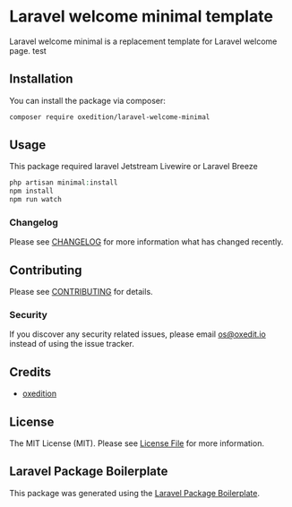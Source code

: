 # Laravel welcome minimal template

Laravel welcome minimal is a replacement template for Laravel welcome page. test

## Installation

You can install the package via composer:

```bash
composer require oxedition/laravel-welcome-minimal
```

## Usage

This package required laravel Jetstream Livewire or Laravel Breeze

```php
php artisan minimal:install
npm install
npm run watch
```

### Changelog

Please see [CHANGELOG](CHANGELOG.md) for more information what has changed recently.

## Contributing

Please see [CONTRIBUTING](CONTRIBUTING.md) for details.

### Security

If you discover any security related issues, please email os@oxedit.io instead of using the issue tracker.

## Credits

-   [oxedition](https://github.com/oxedition)

## License

The MIT License (MIT). Please see [License File](LICENSE.md) for more information.

## Laravel Package Boilerplate

This package was generated using the [Laravel Package Boilerplate](https://laravelpackageboilerplate.com).
